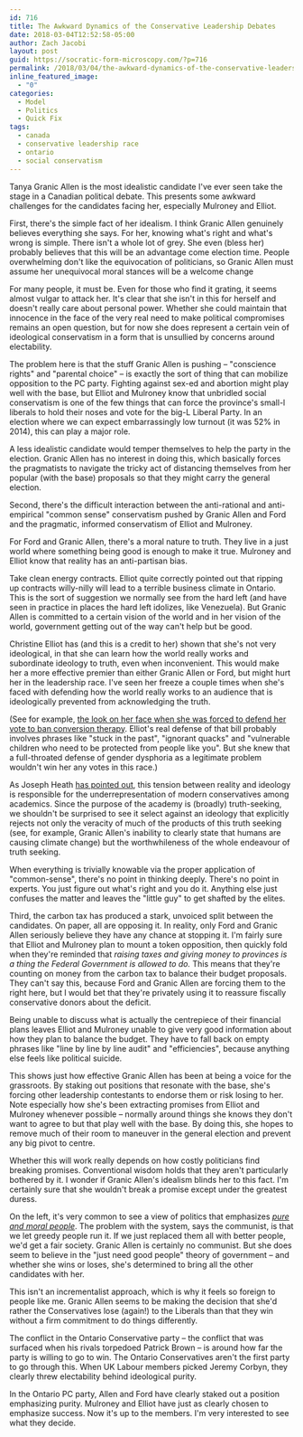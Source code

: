 ```yaml
---
id: 716
title: The Awkward Dynamics of the Conservative Leadership Debates
date: 2018-03-04T12:52:58-05:00
author: Zach Jacobi
layout: post
guid: https://socratic-form-microscopy.com/?p=716
permalink: /2018/03/04/the-awkward-dynamics-of-the-conservative-leadership-debates/
inline_featured_image:
  - "0"
categories:
  - Model
  - Politics
  - Quick Fix
tags:
  - canada
  - conservative leadership race
  - ontario
  - social conservatism
---
```


Tanya Granic Allen is the most idealistic candidate I've ever seen take the stage in a Canadian political debate. This presents some awkward challenges for the candidates facing her, especially Mulroney and Elliot.

First, there's the simple fact of her idealism. I think Granic Allen genuinely believes everything she says. For her, knowing what's right and what's wrong is simple. There isn't a whole lot of grey. She even (bless her) probably believes that this will be an advantage come election time. People overwhelming don't like the equivocation of politicians, so Granic Allen must assume her unequivocal moral stances will be a welcome change

For many people, it must be. Even for those who find it grating, it seems almost vulgar to attack her. It's clear that she isn't in this for herself and doesn't really care about personal power. Whether she could maintain that innocence in the face of the very real need to make political compromises remains an open question, but for now she does represent a certain vein of ideological conservatism in a form that is unsullied by concerns around electability.

The problem here is that the stuff Granic Allen is pushing – "conscience rights" and "parental choice" – is exactly the sort of thing that can mobilize opposition to the PC party. Fighting against sex-ed and abortion might play well with the base, but Elliot and Mulroney know that unbridled social conservatism is one of the few things that can force the province's small-l liberals to hold their noses and vote for the big-L Liberal Party. In an election where we can expect embarrassingly low turnout (it was 52% in 2014), this can play a major role.

A less idealistic candidate would temper themselves to help the party in the election. Granic Allen has no interest in doing this, which basically forces the pragmatists to navigate the tricky act of distancing themselves from her popular (with the base) proposals so that they might carry the general election.

Second, there's the difficult interaction between the anti-rational and anti-empirical "common sense" conservatism pushed by Granic Allen and Ford and the pragmatic, informed conservatism of Elliot and Mulroney.

For Ford and Granic Allen, there's a moral nature to truth. They live in a just world where something being good is enough to make it true. Mulroney and Elliot know that reality has an anti-partisan bias.

Take clean energy contracts. Elliot quite correctly pointed out that ripping up contracts willy-nilly will lead to a terrible business climate in Ontario. This is the sort of suggestion we normally see from the hard left (and have seen in practice in places the hard left idolizes, like Venezuela). But Granic Allen is committed to a certain vision of the world and in her vision of the world, government getting out of the way can't help but be good.

Christine Elliot has (and this is a credit to her) shown that she's not very ideological, in that she can learn how the world really works and subordinate ideology to truth, even when inconvenient. This would make her a more effective premier than either Granic Allen or Ford, but might hurt her in the leadership race. I've seen her freeze a couple times when she's faced with defending how the world really works to an audience that is ideologically prevented from acknowledging the truth.

(See for example, <a href="https://youtu.be/ThzTrGqENHA?t=55m44s">the look on her face when she was forced to defend her vote to ban conversion therapy</a>. Elliot's real defense of that bill probably involves phrases like "stuck in the past", "ignorant quacks" and "vulnerable children who need to be protected from people like you". But she knew that a full-throated defense of gender dysphoria as a legitimate problem wouldn't win her any votes in this race.)

As Joseph Heath <a href="http://induecourse.ca/affirmative-action-for-conservative-academics/">has pointed out</a>, this tension between reality and ideology is responsible for the underrepresentation of modern conservatives among academics. Since the purpose of the academy is (broadly) truth-seeking, we shouldn't be surprised to see it select against an ideology that explicitly rejects not only the veracity of much of the products of this truth seeking (see, for example, Granic Allen's inability to clearly state that humans are causing climate change) but the worthwhileness of the whole endeavour of truth seeking.

When everything is trivially knowable via the proper application of "common-sense", there's no point in thinking deeply. There's no point in experts. You just figure out what's right and you do it. Anything else just confuses the matter and leaves the "little guy" to get shafted by the elites.

Third, the carbon tax has produced a stark, unvoiced split between the candidates. On paper, all are opposing it. In reality, only Ford and Granic Allen seriously believe they have any chance at stopping it. I'm fairly sure that Elliot and Mulroney plan to mount a token opposition, then quickly fold when they're reminded that <em>raising taxes and giving money to provinces is a thing the Federal Government is allowed to do.</em> This means that they're counting on money from the carbon tax to balance their budget proposals. They can't say this, because Ford and Granic Allen are forcing them to the right here, but I would bet that they're privately using it to reassure fiscally conservative donors about the deficit.

Being unable to discuss what is actually the centrepiece of their financial plans leaves Elliot and Mulroney unable to give very good information about how they plan to balance the budget. They have to fall back on empty phrases like "line by line by line audit" and "efficiencies", because anything else feels like political suicide.

This shows just how effective Granic Allen has been at being a voice for the grassroots. By staking out positions that resonate with the base, she's forcing other leadership contestants to endorse them or risk losing to her. Note especially how she's been extracting promises from Elliot and Mulroney whenever possible – normally around things she knows they don't want to agree to but that play well with the base. By doing this, she hopes to remove much of their room to maneuver in the general election and prevent any big pivot to centre.

Whether this will work really depends on how costly politicians find breaking promises. Conventional wisdom holds that they aren't particularly bothered by it. I wonder if Granic Allen's idealism blinds her to this fact. I'm certainly sure that she wouldn't break a promise except under the greatest duress.

On the left, it's very common to see a view of politics that emphasizes <em><a href="http://slatestarcodex.com/2018/01/24/conflict-vs-mistake/">pure and moral people</a></em>. The problem with the system, says the communist, is that we let greedy people run it. If we just replaced them all with better people, we'd get a fair society. Granic Allen is certainly no communist. But she does seem to believe in the "just need good people" theory of government – and whether she wins or loses, she's determined to bring all the other candidates with her.

This isn't an incrementalist approach, which is why it feels so foreign to people like me. Granic Allen seems to be making the decision that she'd rather the Conservatives lose (again!) to the Liberals than that they win without a firm commitment to do things differently.

The conflict in the Ontario Conservative party ­– the conflict that was surfaced when his rivals torpedoed Patrick Brown – is around how far the party is willing to go to win. The Ontario Conservatives aren't the first party to go through this. When UK Labour members picked Jeremy Corbyn, they clearly threw electability behind ideological purity.

In the Ontario PC party, Allen and Ford have clearly staked out a position emphasizing purity. Mulroney and Elliot have just as clearly chosen to emphasize success. Now it's up to the members. I'm very interested to see what they decide.
